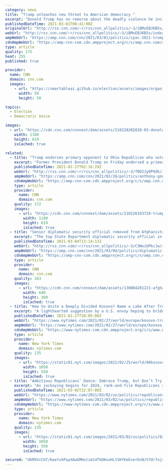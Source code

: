 ```yaml
---
category: news
title: "Trump unleashes new threat to American democracy "
excerpt: "Donald Trump has no remorse about the deadly violence he incited with his lies about a stolen election in his uprising against the US Congress.\n    \n"
publishedDateTime: 2021-03-01T08:41:00Z
originalUrl: "http://rss.cnn.com/~r/rss/cnn_allpolitics/~3/iBMxEBJKB5s/index.html"
webUrl: "http://rss.cnn.com/~r/rss/cnn_allpolitics/~3/iBMxEBJKB5s/index.html"
ampWebUrl: "https://amp.cnn.com/cnn/2021/03/01/politics/cpac-2021-trump-speech-american-democracy/index.html"
cdnAmpWebUrl: "https://amp-cnn-com.cdn.ampproject.org/c/s/amp.cnn.com/cnn/2021/03/01/politics/cpac-2021-trump-speech-american-democracy/index.html"
type: article
quality: 175
heat: 255
published: true

provider:
  name: CNN
  domain: cnn.com
  images:
    - url: "https://smartableai.github.io/election/assets/images/organizations/cnn.com-50x50.jpg"
      width: 50
      height: 50

topics:
  - Election
  - Democratic Voice

images:
  - url: "https://cdn.cnn.com/cnnnext/dam/assets/210228202828-03-donald-trump-cpac-0228-super-tease.jpg"
    width: 1100
    height: 619
    isCached: true

related:
  - title: "Trump endorses primary opponent to Ohio Republican who voted for impeachment"
    excerpt: "Former President Donald Trump on Friday endorsed a primary challenger running against Ohio's Rep. Anthony Gonzalez, who voted to impeach Trump last month, in an early sign of the former President's plans to exert his influence on Republican primaries ahead of the 2022 midterm elections.\n    \n"
    publishedDateTime: 2021-02-27T02:16:29Z
    webUrl: "http://rss.cnn.com/~r/rss/cnn_allpolitics/~3/fB92Jy0POdk/index.html"
    ampWebUrl: "https://amp.cnn.com/cnn/2021/02/26/politics/anthony-gonzalez-trump-max-miller-ohio-16th-district/index.html"
    cdnAmpWebUrl: "https://amp-cnn-com.cdn.ampproject.org/c/s/amp.cnn.com/cnn/2021/02/26/politics/anthony-gonzalez-trump-max-miller-ohio-16th-district/index.html"
    type: article
    provider:
      name: CNN
      domain: cnn.com
    quality: 172
    images:
      - url: "https://cdn.cnn.com/cnnnext/dam/assets/210226193728-trump-gonzalez-split-super-tease.jpg"
        width: 1100
        height: 619
        isCached: true
  - title: "Senior diplomatic security official removed from Afghanistan role after declaring 'death of America' when Trump lost election"
    excerpt: "The top State Department diplomatic security official in Afghanistan was removed from his role for declaring the \"death of America\" and making racist comments about Kamala Harris in a post on his Facebook page when President Donald Trump lost November's presidential election, according to four sources"
    publishedDateTime: 2021-03-04T13:14:13Z
    webUrl: "http://rss.cnn.com/~r/rss/cnn_allpolitics/~3/C3WoiUPkcJw/index.html"
    ampWebUrl: "https://amp.cnn.com/cnn/2021/03/04/politics/diplomatic-security-official-removed/index.html"
    cdnAmpWebUrl: "https://amp-cnn-com.cdn.ampproject.org/c/s/amp.cnn.com/cnn/2021/03/04/politics/diplomatic-security-official-removed/index.html"
    type: article
    provider:
      name: CNN
      domain: cnn.com
    quality: 163
    images:
      - url: "https://cdn.cnn.com/cnnnext/dam/assets/130804201221-afghanistan-embassy-story-top.jpg"
        width: 640
        height: 360
        isCached: true
  - title: "How to Unite a Deeply Divided Kosovo? Name a Lake After Trump"
    excerpt: "A lighthearted suggestion by a U.S. envoy hoping to bridge a vast rift between Albanians and Serbs in Kosovo has taken on a life of its own — only to be ridiculed by local residents on both sides."
    publishedDateTime: 2021-02-27T10:05:00Z
    webUrl: "https://www.nytimes.com/2021/02/27/world/europe/kosovo-trump-lake-serbs-albanians.html"
    ampWebUrl: "https://www.nytimes.com/2021/02/27/world/europe/kosovo-trump-lake-serbs-albanians.amp.html"
    cdnAmpWebUrl: "https://www-nytimes-com.cdn.ampproject.org/c/s/www.nytimes.com/2021/02/27/world/europe/kosovo-trump-lake-serbs-albanians.amp.html"
    type: article
    provider:
      name: New York Times
      domain: nytimes.com
    quality: 135
    images:
      - url: "https://static01.nyt.com/images/2021/02/25/world/00kosovo-trump-dispatch1/merlin_184072053_cdadfe06-aff9-44be-8eaa-ca4342a6b5fc-facebookJumbo.jpg"
        width: 1050
        height: 550
        isCached: true
  - title: "Ambitious Republicans’ Dance: Embrace Trump, but Don’t Try to Be Him"
    excerpt: "As jockeying begins for 2024, rank-and-file Republicans say they are most drawn to leaders who both pledge fealty to the former president and appear to showcase a distinct political identity."
    publishedDateTime: 2021-03-02T22:07:00Z
    webUrl: "https://www.nytimes.com/2021/03/02/us/politics/republicans-cpac-trump-kristi-noem-tom-cotton.html"
    ampWebUrl: "https://www.nytimes.com/2021/03/02/us/politics/republicans-cpac-trump-kristi-noem-tom-cotton.amp.html"
    cdnAmpWebUrl: "https://www-nytimes-com.cdn.ampproject.org/c/s/www.nytimes.com/2021/03/02/us/politics/republicans-cpac-trump-kristi-noem-tom-cotton.amp.html"
    type: article
    provider:
      name: New York Times
      domain: nytimes.com
    quality: 135
    images:
      - url: "https://static01.nyt.com/images/2021/03/02/us/politics/02gop-leaders1/02gop-leaders1-facebookJumbo.jpg"
        width: 1050
        height: 550
        isCached: true

secured: "UkM5VcCH7/6aetvkPayXAwGMHutim14fkDKoxHLt5KYKeEve+EnN/V7drfojvHIsXxBe7p1qH/KP0dKYmZsTAvkODBAqjmAkJQrAtzfODR/QHkzUD2yM/SCw2XThe9KV2kANPMkk0agycllbAZ1ol5AXLCuKXRriXZ0DHPWGpAdZ+3lH+nMJBTXT9XMst/Gzje3LvG8YWEy7cH48+8iSSmom6cuStqJhrnxQOdF4bYFGCi+5j/HKqo3BOirSXJ8JS7bSy89JHd/5opgljPrk+57wtvM0xXOysOdCowDQuGPJoQSzuZBtJQUp+Zny9FT8ZEKXAdp3ceM6gcIcmVK+s7+86/XtrKBJrL5FUMntuno=;JJOWroPdli2cxl1GADQR9w=="
---
```


